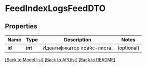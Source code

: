 # FeedIndexLogsFeedDTO

## Properties
Name | Type | Description | Notes
------------ | ------------- | ------------- | -------------
**id** | **int** | Идентификатор прайс-листа. | [optional] 

[[Back to Model list]](../README.md#documentation-for-models) [[Back to API list]](../README.md#documentation-for-api-endpoints) [[Back to README]](../README.md)


